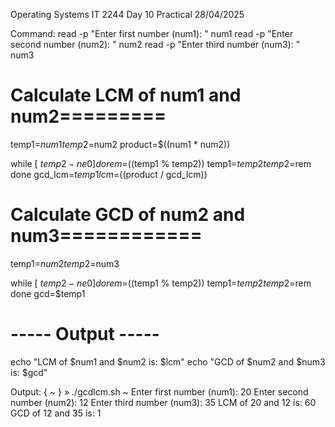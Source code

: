 Operating Systems IT 2244
Day 10 Practical
28/04/2025


Command:
read -p "Enter first number (num1): " num1
read -p "Enter second number (num2): " num2
read -p "Enter third number (num3): " num3

# Calculate LCM of num1 and num2=========

temp1=$num1
temp2=$num2
product=$((num1 * num2))

while [ $temp2 -ne 0 ]
do
    rem=$((temp1 % temp2))
    temp1=$temp2
    temp2=$rem
done
gcd_lcm=$temp1
lcm=$((product / gcd_lcm))

# Calculate GCD of num2 and num3============
temp1=$num2
temp2=$num3

while [ $temp2 -ne 0 ]
do
    rem=$((temp1 % temp2))
    temp1=$temp2
    temp2=$rem
done
gcd=$temp1

# ----- Output -----
echo "LCM of $num1 and $num2 is: $lcm"
echo "GCD of $num2 and $num3 is: $gcd"


Output:
{ ~ }  » ./gcdlcm.sh                                                          ~
Enter first number (num1): 20
Enter second number (num2): 12
Enter third number (num3): 35
LCM of 20 and 12 is: 60
GCD of 12 and 35 is: 1
